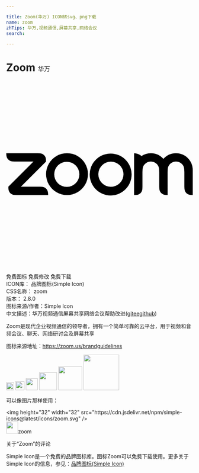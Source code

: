 ```yaml
---

title: Zoom(华万) ICON转svg、png下载
name: zoom
zhTips: 华万,视频通信,屏幕共享,网络会议
search: 

---
```


# Zoom  <small style="font-size: 60%;font-weight: 100">华万</small>

<div id="svg" class="svg-wrap">
<svg role="img" viewBox="0 0 24 24" xmlns="http://www.w3.org/2000/svg"><title>Zoom icon</title><path d="M4.587 13.63l-.27-.012H1.89l3.235-3.235-.013-.27a.815.815 0 0 0-.795-.795l-.27-.013H.004l.014.27c.034.438.353.77.794.795l.27.013H3.51L.273 13.618l.014.269c.015.433.362.78.795.796l.27.013h4.044l-.014-.27c-.036-.443-.35-.767-.795-.795zm3.237-4.325H7.82a2.695 2.695 0 1 0 .003 0zm1.141 3.839a1.618 1.618 0 1 1-2.288-2.287 1.618 1.618 0 0 1 2.288 2.287zm12.872-3.838a2.157 2.157 0 0 0-1.615.729 2.152 2.152 0 0 0-1.618-.731 2.147 2.147 0 0 0-1.208.37c-.21-.233-.68-.37-.948-.37v5.392l.27-.013c.45-.03.777-.349.795-.796l.013-.27V11.73l.014-.27c.01-.202.04-.382.132-.54a1.078 1.078 0 0 1 1.473-.393 1.078 1.078 0 0 1 .392.392c.093.16.12.339.132.54l.014.271v1.887l.013.269c.027.44.35.768.795.796l.27.013V11.73l.012-.27c.01-.2.04-.384.134-.543.299-.514.959-.69 1.473-.39a1.078 1.078 0 0 1 .392.393c.092.16.12.343.131.54l.014.27v1.887l.013.269c.028.443.35.77.796.796l.27.013V11.46a2.157 2.157 0 0 0-2.16-2.155zm-10.26.788a2.696 2.696 0 1 0 3.81 3.813 2.696 2.696 0 0 0-3.81-3.813zm3.049 3.05a1.618 1.618 0 1 1-2.288-2.288 1.618 1.618 0 0 1 2.288 2.288z"/></svg>
</div>
<detail full-name='zoom'></detail>

<div class="detail-page">
<p>
<span><span class="badge-success badge">免费图标</span> <span class="badge-success badge">免费修改</span>  <span class="badge-success badge">免费下载</span> </span>
<br/>
<span>
ICON库：
<span class="badge-secondary badge">品牌图标(Simple Icon)</span> 
</span>
<br/>
<span>
CSS名称：
<span class="badge-secondary badge">zoom</span> 
</span>

<br/>
<span>
版本：
<span class="badge-secondary badge">2.8.0</span> 
</span>
<br/>
<span>图标来源/作者：<span class="badge-light badge">Simple Icon</span></span> 
<br/>
<span class="zh-detail">中文描述：<span class="badge-primary badge">华万</span><span class="badge-primary badge">视频通信</span><span class="badge-primary badge">屏幕共享</span><span class="badge-primary badge">网络会议</span><span class="help-link"><span>帮助改进</span>(<a href="https://gitee.com/liuwave/icon-helper/edit/master/json/brands/zoom.json" target="_blank" rel="noopener noreferrer">gitee</a><a href="https://github.com/liuwave/icon-helper/edit/master/json/brands/zoom.json" target="_blank" rel="noopener noreferrer">github</a></span>)</span><br/>
</p>
</div><div class="description description alert alert-light"><p>Zoom是现代企业视频通信的领导者，拥有一个简单可靠的云平台，用于视频和音频会议、聊天、网络研讨会及屏幕共享</p><p>图标来源地址：<a href="https://zoom.us/brandguidelines" target="_blank" rel="noopener noreferrer">https://zoom.us/brandguidelines</a></p></div>
<div class="alert alert-dark">
<img height="21" width="21" src="https://cdn.jsdelivr.net/npm/simple-icons@latest/icons/zoom.svg" />
<img height="24" width="24" src="https://cdn.jsdelivr.net/npm/simple-icons@latest/icons/zoom.svg" />
<img height="32" width="32" src="https://cdn.jsdelivr.net/npm/simple-icons@latest/icons/zoom.svg" />
<img height="48" width="48" src="https://cdn.jsdelivr.net/npm/simple-icons@latest/icons/zoom.svg" />
<img height="64" width="64" src="https://cdn.jsdelivr.net/npm/simple-icons@latest/icons/zoom.svg" />
<img height="96" width="96" src="https://cdn.jsdelivr.net/npm/simple-icons@latest/icons/zoom.svg" />

</div>
<div>
  <p>可以像图片那样使用：    
  </p>
  <div class="alert alert-primary" style="font-size: 14px">
    &lt;img height="32" width="32" src="https://cdn.jsdelivr.net/npm/simple-icons@latest/icons/zoom.svg" /&gt;
    <copy-btn content='<img height="32" width="32" src="https://cdn.jsdelivr.net/npm/simple-icons@latest/icons/zoom.svg" />'></copy-btn>
  </div>
  <div class="alert alert-secondary">
    <img height="32" width="32" src="https://cdn.jsdelivr.net/npm/simple-icons@latest/icons/zoom.svg" />zoom
    <copy-btn content="zoom" btn-title="复制图标名称"></copy-btn>
  </div>
</div>

<Vssue title="关于“Zoom”的评论" >关于“Zoom”的评论</Vssue>


<div><p>Simple Icon是一个免费的品牌图标库。图标Zoom可以免费下载使用。更多关于  Simple Icon的信息，参见：<a target="_blank" href="https://iconhelper.cn/brands.html">品牌图标(Simple Icon)</a>
</p></div>
